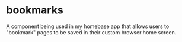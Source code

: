 # bookmarks
A component being used in my homebase app that allows users to "bookmark" pages to be saved in their custom browser home screen.
